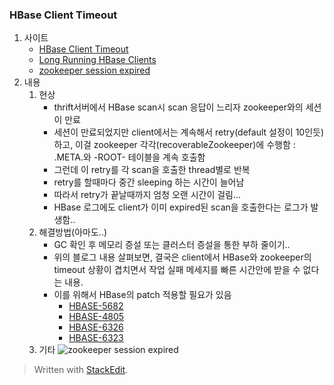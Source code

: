 
### HBase Client Timeout

1. 사이트
	- [HBase Client Timeout](http://hadoop-hbase.blogspot.kr/2012/09/hbase-client-timeouts.html)
	- [Long Running HBase Clients](http://hadoop-hbase.blogspot.kr/2011/12/long-running-hbase-clients.html)
	- [zookeeper session expired](https://community.hortonworks.com/questions/11779/hbase-master-shutting-down-with-zookeeper-delete-f.html)
2. 내용
	1. 현상
		- thrift서버에서 HBase scan시 scan 응답이 느리자 zookeeper와의 세션이 만료
		- 세션이 만료되었지만 client에서는 계속해서 retry(default 설정이 10인듯)하고, 이걸 zookeeper 각각(recoverableZookeeper)에 수행함 : .META.와 -ROOT- 테이블을 계속 호출함
		- 그런데 이 retry를 각 scan을 호출한 thread별로 반복
		- retry를 할때마다 중간 sleeping 하는 시간이 늘어남
		- 따라서 retry가 끝날때까지 엄청 오랜 시간이 걸림...
		- HBase 로그에도 client가 이미 expired된 scan을 호출한다는 로그가 발생함..
	2. 해결방법(아마도..)
		- GC 확인 후 메모리 증설 또는 클러스터 증설을 통한 부하 줄이기..
		- 위의 블로그 내용 살펴보면, 결국은 client에서 HBase와 zookeeper의 timeout 상황이 겹치면서 작업 실패 메세지를 빠른 시간안에 받을 수 없다는 내용. 
		- 이를 위해서 HBase의 patch 적용할 필요가 있음
			- [HBASE-5682](https://issues.apache.org/jira/browse/HBASE-5682)
			- [HBASE-4805](https://issues.apache.org/jira/browse/HBASE-4805)
			- [HBASE-6326](https://issues.apache.org/jira/browse/HBASE-6326)
			- [HBASE-6323](https://issues.apache.org/jira/browse/HBASE-6326)
	3. 기타
		![zookeeper session expired](https://community.hortonworks.com/storage/attachments/1585-zk-state-dia.jpg)

> Written with [StackEdit](https://stackedit.io/).